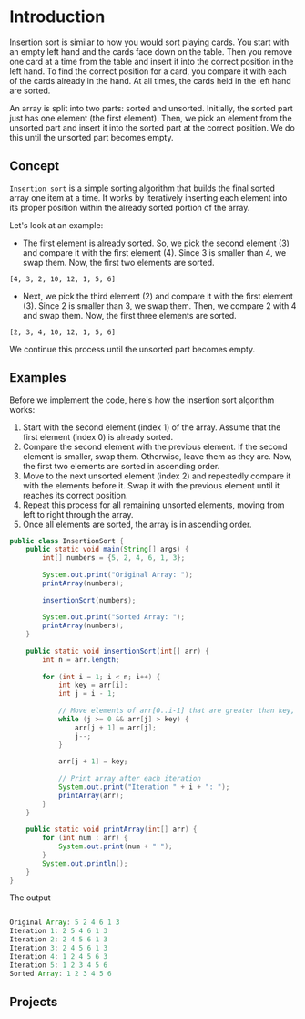 
# Introduction

Insertion sort is similar to how you would sort playing cards. You start with an empty left hand and the cards face down on the table. Then you remove one card at a time from the table and insert it into the correct position in the left hand. To find the correct position for a card, you compare it with each of the cards already in the hand. At all times, the cards held in the left hand are sorted.

An array is split into two parts: sorted and unsorted. Initially, the sorted part just has one element (the first element). Then, we pick an element from the unsorted part and insert it into the sorted part at the correct position. We do this until the unsorted part becomes empty.

## Concept

`Insertion sort` is a simple sorting algorithm that builds the final sorted array one item at a time. It works by iteratively inserting each element into its proper position within the already sorted portion of the array.

Let's look at an example:

* The first element is already sorted. So, we pick the second element (3) and compare it with the first element (4). Since 3 is smaller than 4, we swap them. Now, the first two elements are sorted.

```
[4, 3, 2, 10, 12, 1, 5, 6]
```
* Next, we pick the third element (2) and compare it with the first element (3). Since 2 is smaller than 3, we swap them. Then, we compare 2 with 4 and swap them. Now, the first three elements are sorted.

```
[2, 3, 4, 10, 12, 1, 5, 6]
```
We continue this process until the unsorted part becomes empty.


## Examples

 Before we implement the code, here's how the insertion sort algorithm works:

1. Start with the second element (index 1) of the array. Assume that the first element (index 0) is already sorted. 
2. Compare the second element with the previous element. If the second element is smaller, swap them. Otherwise, leave them as they are. Now, the first two elements are sorted in ascending order. 
3. Move to the next unsorted element (index 2) and repeatedly compare it with the elements before it. Swap it with the previous element until it reaches its correct position.
4. Repeat this process for all remaining unsorted elements, moving from left to right through the array. 
5. Once all elements are sorted, the array is in ascending order. 
``` java
public class InsertionSort {
    public static void main(String[] args) {
        int[] numbers = {5, 2, 4, 6, 1, 3};
        
        System.out.print("Original Array: ");
        printArray(numbers);
        
        insertionSort(numbers);
        
        System.out.print("Sorted Array: ");
        printArray(numbers);
    }
    
    public static void insertionSort(int[] arr) {
        int n = arr.length;
        
        for (int i = 1; i < n; i++) {
            int key = arr[i];
            int j = i - 1;
            
            // Move elements of arr[0..i-1] that are greater than key, to one position ahead of their current position
            while (j >= 0 && arr[j] > key) {
                arr[j + 1] = arr[j];
                j--;
            }
            
            arr[j + 1] = key;
            
            // Print array after each iteration
            System.out.print("Iteration " + i + ": ");
            printArray(arr);
        }
    }
    
    public static void printArray(int[] arr) {
        for (int num : arr) {
            System.out.print(num + " ");
        }
        System.out.println();
    }
}

```

The output

```java

Original Array: 5 2 4 6 1 3 
Iteration 1: 2 5 4 6 1 3 
Iteration 2: 2 4 5 6 1 3 
Iteration 3: 2 4 5 6 1 3 
Iteration 4: 1 2 4 5 6 3 
Iteration 5: 1 2 3 4 5 6 
Sorted Array: 1 2 3 4 5 6 

```
## Projects

